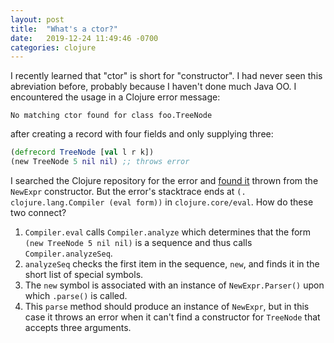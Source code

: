 ```yaml
---
layout: post
title:  "What's a ctor?"
date:   2019-12-24 11:49:46 -0700
categories: clojure
---
```


I recently learned that "ctor" is short for "constructor". I had never seen this abreviation before, probably because I haven't done much Java OO. I encountered the usage in a Clojure error message:

```
No matching ctor found for class foo.TreeNode
```

after creating a record with four fields and only supplying three:

~~~ clj
(defrecord TreeNode [val l r k])
(new TreeNode 5 nil nil) ;; throws error
~~~

I searched the Clojure repository for the error and [found it](https://github.com/clojure/clojure/blob/30a36cbe0ef936e57ddba238b7fa6d58ee1cbdce/src/jvm/clojure/lang/Compiler.java#L2590) thrown from the `NewExpr` constructor. But the error's stacktrace ends at `(. clojure.lang.Compiler (eval form))` in `clojure.core/eval`. How do these two connect?

1. `Compiler.eval` calls `Compiler.analyze` which determines that the form `(new TreeNode 5 nil nil)` is a sequence and thus calls `Compiler.analyzeSeq`.
2. `analyzeSeq` checks the first item in the sequence, `new`, and finds it in the short list of special symbols.
3. The `new` symbol is associated with an instance of `NewExpr.Parser()` upon which `.parse()` is called.
4. This `parse` method should produce an instance of `NewExpr`, but in this case it throws an error when it can't find a constructor for `TreeNode` that accepts three arguments.

